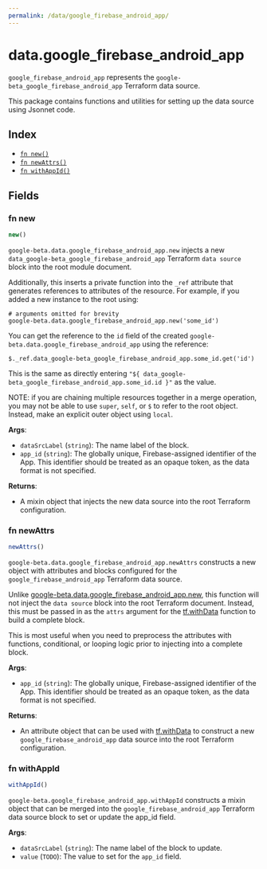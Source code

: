 ```yaml
---
permalink: /data/google_firebase_android_app/
---
```


# data.google_firebase_android_app

`google_firebase_android_app` represents the `google-beta_google_firebase_android_app` Terraform data source.



This package contains functions and utilities for setting up the data source using Jsonnet code.


## Index

* [`fn new()`](#fn-new)
* [`fn newAttrs()`](#fn-newattrs)
* [`fn withAppId()`](#fn-withappid)

## Fields

### fn new

```ts
new()
```


`google-beta.data.google_firebase_android_app.new` injects a new `data_google-beta_google_firebase_android_app` Terraform `data source`
block into the root module document.

Additionally, this inserts a private function into the `_ref` attribute that generates references to attributes of the
resource. For example, if you added a new instance to the root using:

    # arguments omitted for brevity
    google-beta.data.google_firebase_android_app.new('some_id')

You can get the reference to the `id` field of the created `google-beta.data.google_firebase_android_app` using the reference:

    $._ref.data_google-beta_google_firebase_android_app.some_id.get('id')

This is the same as directly entering `"${ data_google-beta_google_firebase_android_app.some_id.id }"` as the value.

NOTE: if you are chaining multiple resources together in a merge operation, you may not be able to use `super`, `self`,
or `$` to refer to the root object. Instead, make an explicit outer object using `local`.

**Args**:
  - `dataSrcLabel` (`string`): The name label of the block.
  - `app_id` (`string`): The globally unique, Firebase-assigned identifier of the App.
This identifier should be treated as an opaque token, as the data format is not specified.

**Returns**:
- A mixin object that injects the new data source into the root Terraform configuration.


### fn newAttrs

```ts
newAttrs()
```


`google-beta.data.google_firebase_android_app.newAttrs` constructs a new object with attributes and blocks configured for the `google_firebase_android_app`
Terraform data source.

Unlike [google-beta.data.google_firebase_android_app.new](#fn-googlefirebaseandroidappnew), this function will not inject the `data source`
block into the root Terraform document. Instead, this must be passed in as the `attrs` argument for the
[tf.withData](https://github.com/tf-libsonnet/core/tree/main/docs#fn-withdata) function to build a complete block.

This is most useful when you need to preprocess the attributes with functions, conditional, or looping logic prior to
injecting into a complete block.

**Args**:
  - `app_id` (`string`): The globally unique, Firebase-assigned identifier of the App.
This identifier should be treated as an opaque token, as the data format is not specified.

**Returns**:
  - An attribute object that can be used with [tf.withData](https://github.com/tf-libsonnet/core/tree/main/docs#fn-withdata) to construct a new `google_firebase_android_app` data source into the root Terraform configuration.


### fn withAppId

```ts
withAppId()
```

`google-beta.google_firebase_android_app.withAppId` constructs a mixin object that can be merged into the `google_firebase_android_app`
Terraform data source block to set or update the app_id field.



**Args**:
  - `dataSrcLabel` (`string`): The name label of the block to update.
  - `value` (`TODO`): The value to set for the `app_id` field.
